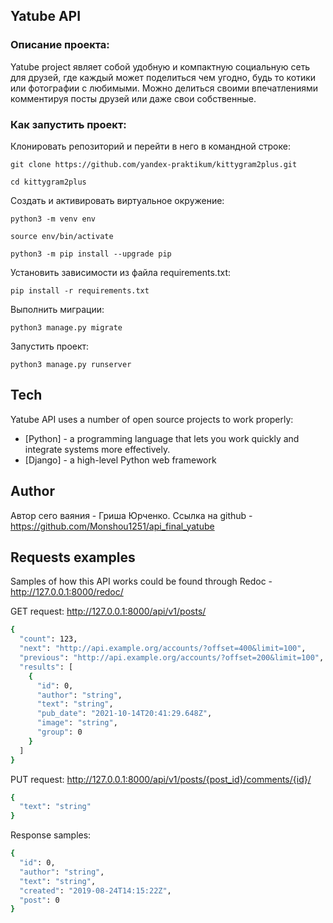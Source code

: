 ## Yatube API

### Описание проекта:

Yatube project являет собой удобную и компактную социальную сеть для друзей, где каждый может поделиться чем угодно, будь то котики или фотографии с любимыми. Можно делиться своими впечатлениями комментируя посты друзей или даже свои собственные.


### Как запустить проект:

Клонировать репозиторий и перейти в него в командной строке:

```
git clone https://github.com/yandex-praktikum/kittygram2plus.git
```

```
cd kittygram2plus
```

Cоздать и активировать виртуальное окружение:

```
python3 -m venv env
```

```
source env/bin/activate
```

```
python3 -m pip install --upgrade pip
```

Установить зависимости из файла requirements.txt:

```
pip install -r requirements.txt
```

Выполнить миграции:

```
python3 manage.py migrate
```

Запустить проект:

```
python3 manage.py runserver
```

## Tech
Yatube API uses a number of open source projects to work properly:

- [Python] - a programming language that lets you work quickly and integrate systems more effectively.
- [Django] - a high-level Python web framework

## Author
Автор сего ваяния - Гриша Юрченко. 
Ссылка на github - https://github.com/Monshou1251/api_final_yatube

## Requests examples
Samples of how this API works could be found through Redoc - http://127.0.0.1:8000/redoc/

GET request:
http://127.0.0.1:8000/api/v1/posts/
```sh
{
  "count": 123,
  "next": "http://api.example.org/accounts/?offset=400&limit=100",
  "previous": "http://api.example.org/accounts/?offset=200&limit=100",
  "results": [
    {
      "id": 0,
      "author": "string",
      "text": "string",
      "pub_date": "2021-10-14T20:41:29.648Z",
      "image": "string",
      "group": 0
    }
  ]
}
```

PUT request:
http://127.0.0.1:8000/api/v1/posts/{post_id}/comments/{id}/
```sh
{
  "text": "string"
}
```
Response samples:
```sh
{
  "id": 0,
  "author": "string",
  "text": "string",
  "created": "2019-08-24T14:15:22Z",
  "post": 0
}
```


